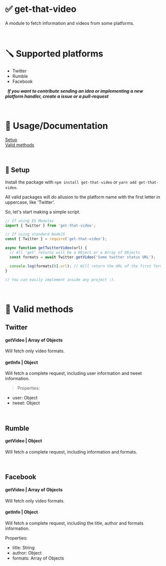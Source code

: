 # ✅ get-that-video
A module to fetch information and videos from some platforms.

&nbsp;
# 🪛 Supported platforms
- Twitter
- Rumble
- Facebook

&nbsp;
_**If you want to contribute sending an idea or implementing a new platform handler, create a issue or a pull-request**_

&nbsp;
# 📃 Usage/Documentation

[Setup](#setup)<br>
[Valid methods](#methods)

&nbsp;
<a name="#setup"></a>
## 🔧 Setup
Install the package with `npm install get-that-video` or `yarn add get-that-video`.

All valid packages will do allusion to the platform name with the first letter in uppercase, like 'Twitter'.

So, let's start making a simple script.

```js
// If using ES Modules
import { Twitter } from 'get-that-video';

// If using standard NodeJS
const { Twitter } = require('get-that-video');

async function getTwitterVideo(url) {
  // All 'get' returns will be a Object or a Array of Objects
  const formats = await Twitter.getVideo('Some twitter status URL');

  console.log(formats[0].url); // Will return the URL of the first format in the array
}

// You can easily implement inside any project :).
```

&nbsp;
<a name="#methods"></a>
# 📎 Valid methods
## Twitter
#### **getVideo** | Array of Objects
Will fetch only video formats.

#### **getInfo** | Object
Will fetch a complete request, including user information and tweet information.

> Properties:
- user: Object
- tweet: Object

&nbsp;
## Rumble
#### **getVideo** | Object
Will fetch a complete request, including information and formats.

&nbsp;
## Facebook
#### getVideo | Array of Objects
Will fetch only video formats.

#### getInfo | Object
Will fetch a complete request, including the title, author and formats information.

Properties:
- title: String
- author: Object
- formats: Array of Objects
